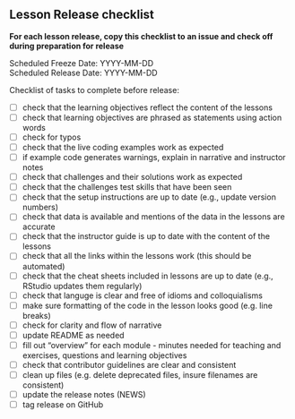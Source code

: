 ## Lesson Release checklist

**For each lesson release, copy this checklist to an issue and check off
during preparation for release**

Scheduled Freeze Date:   YYYY-MM-DD  
Scheduled Release Date:  YYYY-MM-DD  

Checklist of tasks to complete before release:

- [ ] check that the learning objectives reflect the content of the lessons
- [ ] check that learning objectives are phrased as statements using action words
- [ ] check for typos
- [ ] check that the live coding examples work as expected
- [ ] if example code generates warnings, explain in narrative and instructor notes
- [ ] check that challenges and their solutions work as expected
- [ ] check that the challenges test skills that have been seen
- [ ] check that the setup instructions are up to date (e.g., update version numbers)
- [ ] check that data is available and mentions of the data in the lessons are accurate
- [ ] check that the instructor guide is up to date with the content of the lessons
- [ ] check that all the links within the lessons work (this should be automated)
- [ ] check that the cheat sheets included in lessons are up to date (e.g., RStudio updates them regularly)
- [ ] check that languge is clear and free of idioms and colloquialisms
- [ ] make sure formatting of the code in the lesson looks good (e.g. line breaks)
- [ ] check for clarity and flow of narrative
- [ ] update README as needed
- [ ] fill out “overview” for each module - minutes needed for teaching and exercises, questions and learning objectives
- [ ] check that contributor guidelines are clear and consistent
- [ ] clean up files (e.g. delete deprecated files, insure filenames are consistent)
- [ ] update the release notes (NEWS)
- [ ] tag release on GitHub
